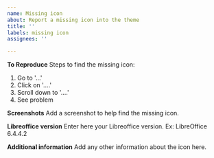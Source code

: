 ```yaml
---
name: Missing icon
about: Report a missing icon into the theme
title: ''
labels: missing icon
assignees: ''

---
```


**To Reproduce**
Steps to find the missing icon:
1. Go to '...'
2. Click on '....'
3. Scroll down to '....'
4. See problem

**Screenshots**
Add a screenshot to help find the missing icon.

**Libreoffice version**
Enter here your Libreoffice version.
Ex: LibreOffice 6.4.4.2

**Additional information**
Add any other information about the icon here.
